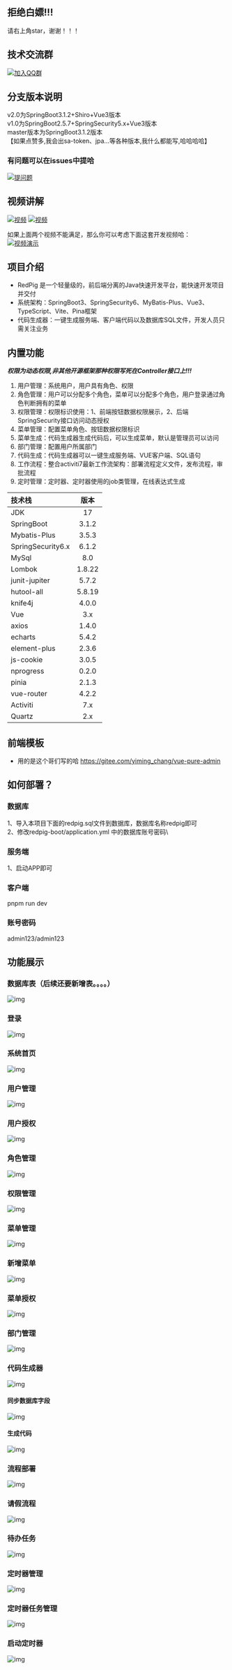 ## 拒绝白嫖!!!
请右上角star，谢谢！！！

## 技术交流群

[![加入QQ群](https://img.shields.io/badge/Java架构交流群-872124317-red.svg)](https://qm.qq.com/cgi-bin/qm/qr?k=q7BHbPIta1kxt-CNPwBKvlkAgc4VUImI&jump_from=webapi&authKey=iukvqQgoaYSiYhSzzB2iZNaPv72VPDvPwUdHc6Vqt1yzhmulOJi4hVeUJHvMaLUN) 

## 分支版本说明
v2.0为SpringBoot3.1.2+Shiro+Vue3版本\
v1.0为SpringBoot2.5.7+SpringSecurity5.x+Vue3版本\
master版本为SpringBoot3.1.2版本\
【如果点赞多,我会出sa-token、jpa...等各种版本,我什么都能写,哈哈哈哈】

### 有问题可以在issues中提哈

[![提问题](https://img.shields.io/badge/issues-green.svg)](https://gitee.com/damoadmin/redpig/issues) 



## 视频讲解

[![视频](https://img.shields.io/badge/项目介绍视频-red.svg)](https://www.bilibili.com/video/BV1gW4y1o7CE/?spm_id_from=333.999.0.0) 
[![视频](https://img.shields.io/badge/开发讲解视频-pink.svg)](https://www.bilibili.com/video/BV1ez4y1T7Sy/?spm_id_from=333.999.0.0) 

如果上面两个视频不能满足，那么你可以考虑下面这套开发视频哈： \
[![视频演示](https://img.shields.io/badge/开发讲解视频-部署讲解视频-pink.svg)](https://item.taobao.com/item.htm?spm=a21dvs.23580594.0.0.4fee3d0dpTwlHe&ft=t&id=730385046578) 

## 项目介绍
- RedPig 是一个轻量级的，前后端分离的Java快速开发平台，能快速开发项目并交付
- 系统架构：SpringBoot3、SpringSecurity6、MyBatis-Plus、Vue3、TypeScript、Vite、Pina框架
- 代码生成器：一键生成服务端、客户端代码以及数据库SQL文件，开发人员只需关注业务

## 内置功能
***权限为动态权限,非其他开源框架那种权限写死在Controller接口上!!!***
1.  用户管理：系统用户，用户具有角色、权限
2.  角色管理：用户可以分配多个角色，菜单可以分配多个角色，用户登录通过角色判断拥有的菜单
3.  权限管理：权限标识使用：1、前端按钮数据权限展示，2、后端SpringSecurity接口访问动态授权
4.  菜单管理：配置菜单角色、按钮数据权限标识
5.  菜单生成：代码生成器生成代码后，可以生成菜单，默认是管理员可以访问
6.  部门管理：配置用户所属部门
7.  代码生成：代码生成器可以一键生成服务端、VUE客户端、SQL语句
8.  工作流程：整合activiti7最新工作流架构：部署流程定义文件，发布流程，审批流程
9.  定时管理：定时器、定时器使用的job类管理，在线表达式生成


| 技术栈      		 | 版本 		  | 
| :---        		 | :----:   	  | 
| JDK      	  		 | 17          | 
| SpringBoot  		 | 3.1.2       | 
| Mybatis-Plus  	 | 3.5.3 	  | 
| SpringSecurity6.x  | 6.1.2 	  | 
| MySql  	  		 | 8.0         | 
| Lombok  	  		 | 1.8.22      | 
| junit-jupiter | 5.7.2       | 
| hutool-all    | 5.8.19      | 
| knife4j       | 4.0.0       | 
| Vue  	      	| 3.x         | 
| axios  	    | 1.4.0       |
| echarts  	    | 5.4.2       |
| element-plus  | 2.3.6       |
| js-cookie     | 3.0.5       |
| nprogress     | 0.2.0       |
| pinia         | 2.1.3       |
| vue-router    | 4.2.2       |
| Activiti      | 7.x         |
| Quartz        | 2.x         |

## 前端模板
- 用的是这个哥们写的哈
https://gitee.com/yiming_chang/vue-pure-admin

## 如何部署？
### 数据库
1、导入本项目下面的redpig.sql文件到数据库，数据库名称redpig即可 \
2、修改redpig-boot/application.yml 中的数据库账号密码\
### 服务端
1、启动APP即可
### 客户端
pnpm run dev
### 账号密码
admin123/admin123
## 功能展示
### 数据库表（后续还要新增表。。。。）
![img](doc/images/数据库表.png)
### 登录
![img](doc/images/登录页面.png)
### 系统首页
![img](doc/images/系统首页.png)
### 用户管理
![img](doc/images/用户管理.png)
### 用户授权
![img](doc/images/用户权限.png)
### 角色管理
![img](doc/images/角色管理.png)
### 权限管理
![img](doc/images/权限管理.png)
### 菜单管理
![img](doc/images/菜单管理.png)
### 新增菜单
![img](doc/images/菜单添加.png)
### 菜单授权
![img](doc/images/菜单授权.png)
### 部门管理
![img](doc/images/部门管理.png)
### 代码生成器
![img](doc/images/代码生成器管理.png)

#### 同步数据库字段
![img](doc/images/同步数据库字段.png)

#### 生成代码
![img](doc/images/代码自动生成.png)
### 流程部署
![img](doc/images/流程部署.png)
### 请假流程
![img](doc/images/请假流程.png)
### 待办任务
![img](doc/images/代办任务.png)
### 定时器管理
![img](doc/images/定时器管理.png)
### 定时器任务管理
![img](doc/images/定时器任务管理.png)
### 启动定时器
![img](doc/images/启动定时器.png)
